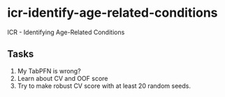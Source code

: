 # icr-identify-age-related-conditions
ICR - Identifying Age-Related Conditions

## Tasks
1. My TabPFN is wrong?
2. Learn about CV and OOF score
3. Try to make robust CV score with at least 20 random seeds.
